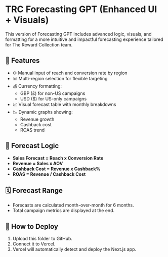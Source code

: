 # TRC Forecasting GPT (Enhanced UI + Visuals)

This version of Forecasting GPT includes advanced logic, visuals, and formatting for a more intuitive and impactful forecasting experience tailored for The Reward Collection team.

## 🔧 Features

- ⚙️ Manual input of reach and conversion rate by region
- 📊 Multi-region selection for flexible targeting
- 💰 Currency formatting:
  - GBP (£) for non-US campaigns
  - USD ($) for US-only campaigns
- 📈 Visual forecast table with monthly breakdowns
- 📉 Dynamic graphs showing:
  - Revenue growth
  - Cashback cost
  - ROAS trend

## 🧠 Forecast Logic

- **Sales Forecast = Reach x Conversion Rate**
- **Revenue = Sales x AOV**
- **Cashback Cost = Revenue x Cashback%**
- **ROAS = Revenue / Cashback Cost**

## 🗓 Forecast Range

- Forecasts are calculated month-over-month for 6 months.
- Total campaign metrics are displayed at the end.

## 🚀 How to Deploy

1. Upload this folder to GitHub.
2. Connect it to Vercel.
3. Vercel will automatically detect and deploy the Next.js app.